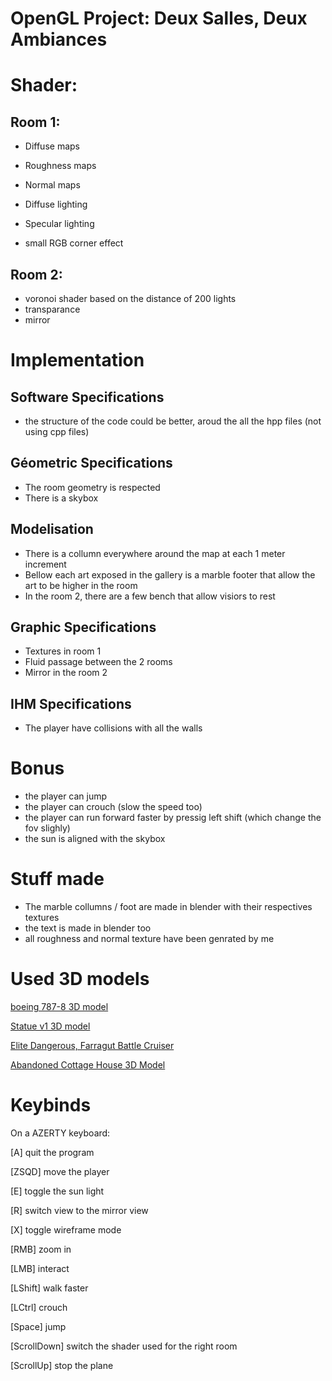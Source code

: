 # OpenGL Project: Deux Salles, Deux Ambiances

# Shader:

## Room 1:

- Diffuse maps
- Roughness maps
- Normal maps

- Diffuse lighting
- Specular lighting

- small RGB corner effect

## Room 2:

- voronoi shader based on the distance of 200 lights
- transparance
- mirror


# Implementation

## Software Specifications

- the structure of the code could be better, aroud the all the hpp files (not using cpp files)

## Géometric Specifications

- The room geometry is respected
- There is a skybox

## Modelisation

- There is a collumn everywhere around the map at each 1 meter increment
- Bellow each art exposed in the gallery is a marble footer that allow the art to be higher in the room
- In the room 2, there are a few bench that allow visiors to rest

## Graphic Specifications

- Textures in room 1
- Fluid passage between the 2 rooms
- Mirror in the room 2

## IHM Specifications

- The player have collisions with all the walls

# Bonus

- the player can jump
- the player can crouch (slow the speed too)
- the player can run forward faster by pressig left shift (which change the fov slighly)
- the sun is aligned with the skybox

# Stuff made

- The marble collumns / foot are made in blender with their respectives textures
- the text is made in blender too
- all roughness and normal texture have been genrated by me


# Used 3D models

[boeing 787-8 3D model](https://free3d.com/3d-model/boeing-787-8-thomson-54662.html)

[Statue v1 3D model](https://free3d.com/3d-model/statue-v1--541832.html)

[Elite Dangerous, Farragut Battle Cruiser](https://www.thingiverse.com/thing:3576615)

[Abandoned Cottage House 3D Model](https://free3d.com/3d-model/abandoned-cottage-house-825251.html)

# Keybinds

On a AZERTY keyboard:

[A] quit the program

[ZSQD] move the player

[E] toggle the sun light

[R] switch view to the mirror view

[X] toggle wireframe mode

<!-- [Arrows] rotate the camera -->

[RMB] zoom in

[LMB] interact

[LShift] walk faster

[LCtrl] crouch

[Space] jump

[ScrollDown] switch the shader used for the right room

[ScrollUp] stop the plane